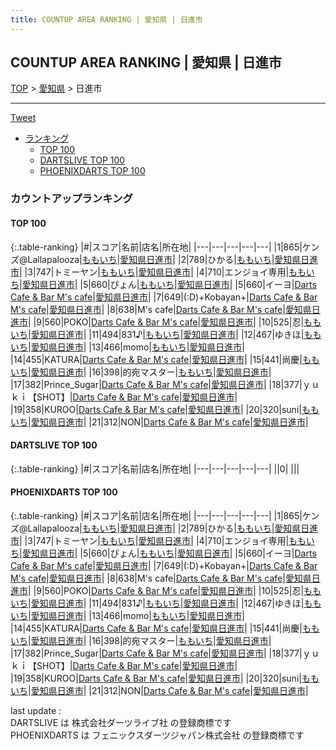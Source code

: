 ```yaml
---
title: COUNTUP AREA RANKING | 愛知県 | 日進市
---
```

## COUNTUP AREA RANKING | 愛知県 | 日進市

[TOP](/darts/rank/) > [愛知県](/darts/rank/愛知県/) > 日進市

___

<a href="https://twitter.com/share?ref_src=twsrc%5Etfw" data-text="COUNTUP AREA RANKING | 愛知県日進市" class="twitter-share-button" data-hashtags="DARTSLIVE,PHOENIXDARTS,darts,ダーツ" data-show-count="false">Tweet</a>

* [ランキング](#カウントアップランキング)
    * [TOP 100](#top-100)
    * [DARTSLIVE TOP 100](#dartslive-top-100)
    * [PHOENIXDARTS TOP 100](#phoenixdarts-top-100)

### カウントアップランキング

#### TOP 100



{:.table-ranking}
|#|スコア|名前|店名|所在地|
|---|---|---|---|---|
|1|865|<span class="rank-name-pd">ケンズ@Lallapalooza</span>|<a href="https://vs.phoenixdarts.com/jp/shop/shopDetailInfo/s_88116?s_seq=88116">ももいち</a>|<a href="/darts/rank/愛知県/日進市">愛知県日進市</a>|
|2|789|<span class="rank-name-pd">ひかる</span>|<a href="https://vs.phoenixdarts.com/jp/shop/shopDetailInfo/s_88116?s_seq=88116">ももいち</a>|<a href="/darts/rank/愛知県/日進市">愛知県日進市</a>|
|3|747|<span class="rank-name-pd">トミーヤン</span>|<a href="https://vs.phoenixdarts.com/jp/shop/shopDetailInfo/s_88116?s_seq=88116">ももいち</a>|<a href="/darts/rank/愛知県/日進市">愛知県日進市</a>|
|4|710|<span class="rank-name-pd">エンジョイ専用</span>|<a href="https://vs.phoenixdarts.com/jp/shop/shopDetailInfo/s_88116?s_seq=88116">ももいち</a>|<a href="/darts/rank/愛知県/日進市">愛知県日進市</a>|
|5|660|<span class="rank-name-pd">ぴょん</span>|<a href="https://vs.phoenixdarts.com/jp/shop/shopDetailInfo/s_88116?s_seq=88116">ももいち</a>|<a href="/darts/rank/愛知県/日進市">愛知県日進市</a>|
|5|660|<span class="rank-name-pd">イーヨ</span>|<a href="https://vs.phoenixdarts.com/jp/shop/shopDetailInfo/s_68217?s_seq=68217">Darts Cafe & Bar M's cafe</a>|<a href="/darts/rank/愛知県/日進市">愛知県日進市</a>|
|7|649|<span class="rank-name-pd">(:D)+Kobayan+</span>|<a href="https://vs.phoenixdarts.com/jp/shop/shopDetailInfo/s_68217?s_seq=68217">Darts Cafe & Bar M's cafe</a>|<a href="/darts/rank/愛知県/日進市">愛知県日進市</a>|
|8|638|<span class="rank-name-pd">M&#x27;s cafe</span>|<a href="https://vs.phoenixdarts.com/jp/shop/shopDetailInfo/s_68217?s_seq=68217">Darts Cafe & Bar M's cafe</a>|<a href="/darts/rank/愛知県/日進市">愛知県日進市</a>|
|9|560|<span class="rank-name-pd">POKO</span>|<a href="https://vs.phoenixdarts.com/jp/shop/shopDetailInfo/s_68217?s_seq=68217">Darts Cafe & Bar M's cafe</a>|<a href="/darts/rank/愛知県/日進市">愛知県日進市</a>|
|10|525|<span class="rank-name-pd">忍</span>|<a href="https://vs.phoenixdarts.com/jp/shop/shopDetailInfo/s_88116?s_seq=88116">ももいち</a>|<a href="/darts/rank/愛知県/日進市">愛知県日進市</a>|
|11|494|<span class="rank-name-pd">831♪</span>|<a href="https://vs.phoenixdarts.com/jp/shop/shopDetailInfo/s_88116?s_seq=88116">ももいち</a>|<a href="/darts/rank/愛知県/日進市">愛知県日進市</a>|
|12|467|<span class="rank-name-pd">ゆきほ</span>|<a href="https://vs.phoenixdarts.com/jp/shop/shopDetailInfo/s_88116?s_seq=88116">ももいち</a>|<a href="/darts/rank/愛知県/日進市">愛知県日進市</a>|
|13|466|<span class="rank-name-pd">momo</span>|<a href="https://vs.phoenixdarts.com/jp/shop/shopDetailInfo/s_88116?s_seq=88116">ももいち</a>|<a href="/darts/rank/愛知県/日進市">愛知県日進市</a>|
|14|455|<span class="rank-name-pd">KATURA</span>|<a href="https://vs.phoenixdarts.com/jp/shop/shopDetailInfo/s_68217?s_seq=68217">Darts Cafe & Bar M's cafe</a>|<a href="/darts/rank/愛知県/日進市">愛知県日進市</a>|
|15|441|<span class="rank-name-pd">尚慶</span>|<a href="https://vs.phoenixdarts.com/jp/shop/shopDetailInfo/s_88116?s_seq=88116">ももいち</a>|<a href="/darts/rank/愛知県/日進市">愛知県日進市</a>|
|16|398|<span class="rank-name-pd">的宛マスター</span>|<a href="https://vs.phoenixdarts.com/jp/shop/shopDetailInfo/s_88116?s_seq=88116">ももいち</a>|<a href="/darts/rank/愛知県/日進市">愛知県日進市</a>|
|17|382|<span class="rank-name-pd">Prince_Sugar</span>|<a href="https://vs.phoenixdarts.com/jp/shop/shopDetailInfo/s_68217?s_seq=68217">Darts Cafe & Bar M's cafe</a>|<a href="/darts/rank/愛知県/日進市">愛知県日進市</a>|
|18|377|<span class="rank-name-pd">ｙｕｋｉ【SHOT】</span>|<a href="https://vs.phoenixdarts.com/jp/shop/shopDetailInfo/s_68217?s_seq=68217">Darts Cafe & Bar M's cafe</a>|<a href="/darts/rank/愛知県/日進市">愛知県日進市</a>|
|19|358|<span class="rank-name-pd">KUROO</span>|<a href="https://vs.phoenixdarts.com/jp/shop/shopDetailInfo/s_68217?s_seq=68217">Darts Cafe & Bar M's cafe</a>|<a href="/darts/rank/愛知県/日進市">愛知県日進市</a>|
|20|320|<span class="rank-name-pd">suni</span>|<a href="https://vs.phoenixdarts.com/jp/shop/shopDetailInfo/s_88116?s_seq=88116">ももいち</a>|<a href="/darts/rank/愛知県/日進市">愛知県日進市</a>|
|21|312|<span class="rank-name-pd">NON</span>|<a href="https://vs.phoenixdarts.com/jp/shop/shopDetailInfo/s_68217?s_seq=68217">Darts Cafe & Bar M's cafe</a>|<a href="/darts/rank/愛知県/日進市">愛知県日進市</a>|


#### DARTSLIVE TOP 100



{:.table-ranking}
|#|スコア|名前|店名|所在地|
|---|---|---|---|---|
||0|<span class="rank-name-dl"> </span>|<a href=""></a>|<a href="/darts/rank//"></a>|


#### PHOENIXDARTS TOP 100



{:.table-ranking}
|#|スコア|名前|店名|所在地|
|---|---|---|---|---|
|1|865|<span class="rank-name-pd">ケンズ@Lallapalooza</span>|<a href="https://vs.phoenixdarts.com/jp/shop/shopDetailInfo/s_88116?s_seq=88116">ももいち</a>|<a href="/darts/rank/愛知県/日進市">愛知県日進市</a>|
|2|789|<span class="rank-name-pd">ひかる</span>|<a href="https://vs.phoenixdarts.com/jp/shop/shopDetailInfo/s_88116?s_seq=88116">ももいち</a>|<a href="/darts/rank/愛知県/日進市">愛知県日進市</a>|
|3|747|<span class="rank-name-pd">トミーヤン</span>|<a href="https://vs.phoenixdarts.com/jp/shop/shopDetailInfo/s_88116?s_seq=88116">ももいち</a>|<a href="/darts/rank/愛知県/日進市">愛知県日進市</a>|
|4|710|<span class="rank-name-pd">エンジョイ専用</span>|<a href="https://vs.phoenixdarts.com/jp/shop/shopDetailInfo/s_88116?s_seq=88116">ももいち</a>|<a href="/darts/rank/愛知県/日進市">愛知県日進市</a>|
|5|660|<span class="rank-name-pd">ぴょん</span>|<a href="https://vs.phoenixdarts.com/jp/shop/shopDetailInfo/s_88116?s_seq=88116">ももいち</a>|<a href="/darts/rank/愛知県/日進市">愛知県日進市</a>|
|5|660|<span class="rank-name-pd">イーヨ</span>|<a href="https://vs.phoenixdarts.com/jp/shop/shopDetailInfo/s_68217?s_seq=68217">Darts Cafe & Bar M's cafe</a>|<a href="/darts/rank/愛知県/日進市">愛知県日進市</a>|
|7|649|<span class="rank-name-pd">(:D)+Kobayan+</span>|<a href="https://vs.phoenixdarts.com/jp/shop/shopDetailInfo/s_68217?s_seq=68217">Darts Cafe & Bar M's cafe</a>|<a href="/darts/rank/愛知県/日進市">愛知県日進市</a>|
|8|638|<span class="rank-name-pd">M&#x27;s cafe</span>|<a href="https://vs.phoenixdarts.com/jp/shop/shopDetailInfo/s_68217?s_seq=68217">Darts Cafe & Bar M's cafe</a>|<a href="/darts/rank/愛知県/日進市">愛知県日進市</a>|
|9|560|<span class="rank-name-pd">POKO</span>|<a href="https://vs.phoenixdarts.com/jp/shop/shopDetailInfo/s_68217?s_seq=68217">Darts Cafe & Bar M's cafe</a>|<a href="/darts/rank/愛知県/日進市">愛知県日進市</a>|
|10|525|<span class="rank-name-pd">忍</span>|<a href="https://vs.phoenixdarts.com/jp/shop/shopDetailInfo/s_88116?s_seq=88116">ももいち</a>|<a href="/darts/rank/愛知県/日進市">愛知県日進市</a>|
|11|494|<span class="rank-name-pd">831♪</span>|<a href="https://vs.phoenixdarts.com/jp/shop/shopDetailInfo/s_88116?s_seq=88116">ももいち</a>|<a href="/darts/rank/愛知県/日進市">愛知県日進市</a>|
|12|467|<span class="rank-name-pd">ゆきほ</span>|<a href="https://vs.phoenixdarts.com/jp/shop/shopDetailInfo/s_88116?s_seq=88116">ももいち</a>|<a href="/darts/rank/愛知県/日進市">愛知県日進市</a>|
|13|466|<span class="rank-name-pd">momo</span>|<a href="https://vs.phoenixdarts.com/jp/shop/shopDetailInfo/s_88116?s_seq=88116">ももいち</a>|<a href="/darts/rank/愛知県/日進市">愛知県日進市</a>|
|14|455|<span class="rank-name-pd">KATURA</span>|<a href="https://vs.phoenixdarts.com/jp/shop/shopDetailInfo/s_68217?s_seq=68217">Darts Cafe & Bar M's cafe</a>|<a href="/darts/rank/愛知県/日進市">愛知県日進市</a>|
|15|441|<span class="rank-name-pd">尚慶</span>|<a href="https://vs.phoenixdarts.com/jp/shop/shopDetailInfo/s_88116?s_seq=88116">ももいち</a>|<a href="/darts/rank/愛知県/日進市">愛知県日進市</a>|
|16|398|<span class="rank-name-pd">的宛マスター</span>|<a href="https://vs.phoenixdarts.com/jp/shop/shopDetailInfo/s_88116?s_seq=88116">ももいち</a>|<a href="/darts/rank/愛知県/日進市">愛知県日進市</a>|
|17|382|<span class="rank-name-pd">Prince_Sugar</span>|<a href="https://vs.phoenixdarts.com/jp/shop/shopDetailInfo/s_68217?s_seq=68217">Darts Cafe & Bar M's cafe</a>|<a href="/darts/rank/愛知県/日進市">愛知県日進市</a>|
|18|377|<span class="rank-name-pd">ｙｕｋｉ【SHOT】</span>|<a href="https://vs.phoenixdarts.com/jp/shop/shopDetailInfo/s_68217?s_seq=68217">Darts Cafe & Bar M's cafe</a>|<a href="/darts/rank/愛知県/日進市">愛知県日進市</a>|
|19|358|<span class="rank-name-pd">KUROO</span>|<a href="https://vs.phoenixdarts.com/jp/shop/shopDetailInfo/s_68217?s_seq=68217">Darts Cafe & Bar M's cafe</a>|<a href="/darts/rank/愛知県/日進市">愛知県日進市</a>|
|20|320|<span class="rank-name-pd">suni</span>|<a href="https://vs.phoenixdarts.com/jp/shop/shopDetailInfo/s_88116?s_seq=88116">ももいち</a>|<a href="/darts/rank/愛知県/日進市">愛知県日進市</a>|
|21|312|<span class="rank-name-pd">NON</span>|<a href="https://vs.phoenixdarts.com/jp/shop/shopDetailInfo/s_68217?s_seq=68217">Darts Cafe & Bar M's cafe</a>|<a href="/darts/rank/愛知県/日進市">愛知県日進市</a>|


<div class="footer border-top border-gray-light mt-5 pt-3 text-right text-gray">
    last update : <span style="font-weight: italic" id="foot_last_modified"></span><br />
    DARTSLIVE は 株式会社ダーツライブ社 の登録商標です<br />
    PHOENIXDARTS は フェニックスダーツジャパン株式会社 の登録商標です<br />
</div>

<script src="https://cdnjs.cloudflare.com/ajax/libs/jquery.tablesorter/2.31.3/js/jquery.tablesorter.min.js" integrity="sha512-qzgd5cYSZcosqpzpn7zF2ZId8f/8CHmFKZ8j7mU4OUXTNRd5g+ZHBPsgKEwoqxCtdQvExE5LprwwPAgoicguNg==" crossorigin="anonymous" referrerpolicy="no-referrer"></script>
<link rel="stylesheet" href="https://cdnjs.cloudflare.com/ajax/libs/jquery.tablesorter/2.31.3/css/theme.default.min.css" integrity="sha512-wghhOJkjQX0Lh3NSWvNKeZ0ZpNn+SPVXX1Qyc9OCaogADktxrBiBdKGDoqVUOyhStvMBmJQ8ZdMHiR3wuEq8+w==" crossorigin="anonymous" referrerpolicy="no-referrer" />
<script>
$(function() {
    $(".table-ranking").tablesorter({sortList:[[0, 0]]});
    $("#foot_last_modified").text(formatDate(new Date(document.lastModified), 'yyyy-MM-dd HH:mm:ss'));
});
</script>

<script async src="https://platform.twitter.com/widgets.js" charset="utf-8"></script>